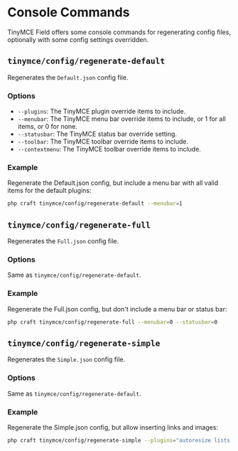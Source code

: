 # Console Commands

TinyMCE Field offers some console commands for regenerating config files, optionally with some config settings overridden.

## `tinymce/config/regenerate-default`

Regenerates the `Default.json` config file.

### Options

- `--plugins`: The TinyMCE plugin override items to include.
- `--menubar`: The TinyMCE menu bar override items to include, or 1 for all items, or 0 for none.
- `--statusbar`: The TinyMCE status bar override setting.
- `--toolbar`: The TinyMCE toolbar override items to include.
- `--contextmenu`: The TinyMCE toolbar override items to include.

### Example

Regenerate the Default.json config, but include a menu bar with all valid items for the default plugins:

```sh
php craft tinymce/config/regenerate-default --menubar=1
```

## `tinymce/config/regenerate-full`

Regenerates the `Full.json` config file.

### Options

Same as `tinymce/config/regenerate-default`.

### Example

Regenerate the Full.json config, but don't include a menu bar or status bar:

```sh
php craft tinymce/config/regenerate-full --menubar=0 --statusbar=0
```

## `tinymce/config/regenerate-simple`

Regenerates the `Simple.json` config file.

### Options

Same as `tinymce/config/regenerate-default`.

### Example

Regenerate the Simple.json config, but allow inserting links and images:

```sh
php craft tinymce/config/regenerate-simple --plugins="autoresize lists image link" --toolbar="undo redo | insertLink insertImage" --contextmenu="craftLink linkchecker craftImage table spellchecker configurepermanentpen"
```

